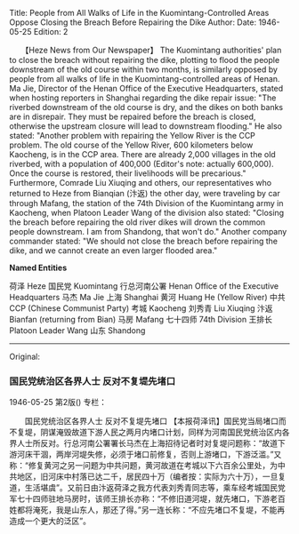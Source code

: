 Title: People from All Walks of Life in the Kuomintang-Controlled Areas Oppose Closing the Breach Before Repairing the Dike
Author:
Date: 1946-05-25
Edition: 2

　　【Heze News from Our Newspaper】 The Kuomintang authorities' plan to close the breach without repairing the dike, plotting to flood the people downstream of the old course within two months, is similarly opposed by people from all walks of life in the Kuomintang-controlled areas of Henan. Ma Jie, Director of the Henan Office of the Executive Headquarters, stated when hosting reporters in Shanghai regarding the dike repair issue: "The riverbed downstream of the old course is dry, and the dikes on both banks are in disrepair. They must be repaired before the breach is closed, otherwise the upstream closure will lead to downstream flooding." He also stated: "Another problem with repairing the Yellow River is the CCP problem. The old course of the Yellow River, 600 kilometers below Kaocheng, is in the CCP area. There are already 2,000 villages in the old riverbed, with a population of 400,000 (Editor's note: actually 600,000). Once the course is restored, their livelihoods will be precarious." Furthermore, Comrade Liu Xiuqing and others, our representatives who returned to Heze from Bianqian (汴返) the other day, were traveling by car through Mafang, the station of the 74th Division of the Kuomintang army in Kaocheng, when Platoon Leader Wang of the division also stated: "Closing the breach before repairing the old river dikes will drown the common people downstream. I am from Shandong, that won't do." Another company commander stated: "We should not close the breach before repairing the dike, and we cannot create an even larger flooded area."



**Named Entities**


荷泽    Heze
国民党    Kuomintang
行总河南公署    Henan Office of the Executive Headquarters
马杰    Ma Jie
上海  Shanghai
黄河    Huang He (Yellow River)
中共    CCP (Chinese Communist Party)
考城    Kaocheng
刘秀青    Liu Xiuqing
汴返   Bianfan (returning from Bian)
马房    Mafang
七十四师    74th Division
王排长  Platoon Leader Wang
山东  Shandong



<hr /> 

Original: 


### 国民党统治区各界人士  反对不复堤先堵口

1946-05-25
第2版()
专栏：

　　国民党统治区各界人士
    反对不复堤先堵口
    【本报荷泽讯】国民党当局堵口而不复堤，阴谋淹毁故道下游人民之两月内堵口计划，同样为河南国民党统治区内各界人士所反对。行总河南公署署长马杰在上海招待记者时对复堤问题称：“故道下游河床干涸，两岸河堤失修，必须于堵口前修复，否则上游堵口，下游泛滥。”又称：“修复黄河之另一问题为中共问题，黄河故道在考城以下六百余公里处，为中共地区，旧河床中村落已达二千，居民四十万（编者按：实际为六十万），一旦复道，生活堪虞”。又前日由汴返荷泽之我方代表刘秀青同志等，乘车经考城国民党军七十四师驻地马房时，该师王排长亦称：“不修旧道河堤，就先堵口，下游老百姓都将淹死，我是山东人，那还了得。”另一连长称：“不应先堵口不复堤，不能再造成一个更大的泛区”。
